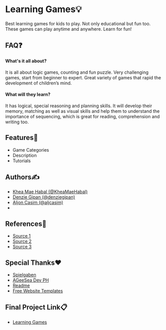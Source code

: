 
# Learning Games💡

Best learning games for kids to play. Not only educational but fun too. These games can play anytime and anywhere. Learn for fun!


## FAQ❓

#### What's it all about?

It is all about logic games, counting and fun puzzle. Very challenging games, start from beginner to expert. Great variety of games that rapid the development of children’s mind.

#### What will they learn?

It has logical, special reasoning and planning skills. 
It will develop their memory, matching as well as visual skills and help them to understand the importance of sequencing, which is great for reading, comprehension and writing too.

## Features📌

- Game Categories
- Description
- Tutorials


## Authors✍️

- [Khea Mae Habal (@KheaMaeHabal)](https://github.com/KheaMaeHabal)
- [Denzie Gipan (@denziegipan)](https://github.com/denziegipan)
- [Aljon Casim (@aljcasim)](https://github.com/aljcasim)
- 
## References🔗

- [Source 1](https://spielgaben.com/14-of-the-best-offline-learning-games-for-kids/)
- [Source 2](https://www.download-free-games.com/download/cat/kids)
- [Source 3](https://freewebsitetemplates.com)

## Special Thanks❤️

 - [Spielgaben](https://spielgaben.com/14-of-the-best-offline-learning-games-for-kids/)
 - [AGeeSea Dev PH](https://www.youtube.com/c/AGeeSeaDev)
 - [Readme](https://readme.so)
 - [Free Website Templates](https://freewebsitetemplates.com)

## Final Project Link📋

- [Learning Games](https://sorsogon-state-university-bulan-campus.github.io/bsit-2-2-2022-grp-7-casim-et-al/)
